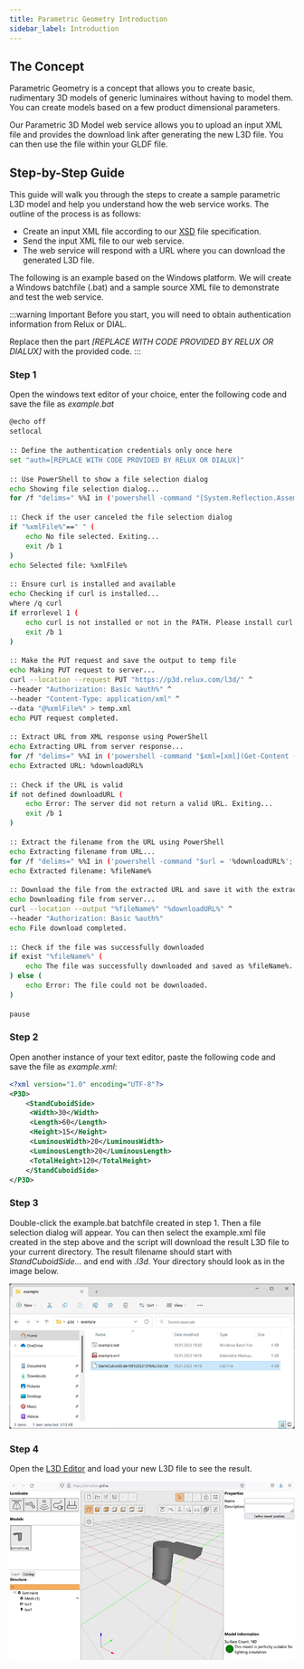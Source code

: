 ```yaml
---
title: Parametric Geometry Introduction
sidebar_label: Introduction
---
```

<!-- markdownlint-disable MD033 (no html im markdown) -->

## The Concept

Parametric Geometry is a concept that allows you to create basic, rudimentary 3D models of generic luminaires without having to model them. You can create models based on a few product dimensional parameters.

Our Parametric 3D Model web service allows you to upload an input XML file and provides the download link after generating the new L3D file. You can then use the file within your GLDF file.

## Step-by-Step Guide

This guide will walk you through the steps to create a sample parametric L3D model and help you understand how the web service works. The outline of the process is as follows:

- Create an input XML file according to our <a href="/xsd/p3d/p3d.xsd" target="_blank">XSD</a> file specification.
- Send the input XML file to our web service.
- The web service will respond with a URL where you can download the generated L3D file.

The following is an example based on the Windows platform. We will create a Windows batchfile (.bat) and a sample source XML file to demonstrate and test the web service.

:::warning Important
Before you start, you will need to obtain authentication information from Relux or DIAL.

Replace then the part *[REPLACE WITH CODE PROVIDED BY RELUX OR DIALUX]* with the provided code.
:::

### Step 1

Open the windows text editor of your choice, enter the following code and save the file as *example.bat*

```bash
@echo off
setlocal

:: Define the authentication credentials only once here
set "auth=[REPLACE WITH CODE PROVIDED BY RELUX OR DIALUX]"

:: Use PowerShell to show a file selection dialog
echo Showing file selection dialog...
for /f "delims=" %%I in ('powershell -command "[System.Reflection.Assembly]::LoadWithPartialName('System.windows.forms') | Out-Null; $OpenFileDialog = New-Object System.Windows.Forms.OpenFileDialog; $OpenFileDialog.ShowDialog() | Out-Null; $OpenFileDialog.FileName"') do set "xmlFile=%%I"

:: Check if the user canceled the file selection dialog
if "%xmlFile%"==" " (
    echo No file selected. Exiting...
    exit /b 1
)
echo Selected file: %xmlFile%

:: Ensure curl is installed and available
echo Checking if curl is installed...
where /q curl
if errorlevel 1 (
    echo curl is not installed or not in the PATH. Please install curl or add it to your PATH.
    exit /b 1
)

:: Make the PUT request and save the output to temp file
echo Making PUT request to server...
curl --location --request PUT "https://p3d.relux.com/l3d/" ^
--header "Authorization: Basic %auth%" ^
--header "Content-Type: application/xml" ^
--data "@%xmlFile%" > temp.xml
echo PUT request completed.

:: Extract URL from XML response using PowerShell
echo Extracting URL from server response...
for /f "delims=" %%I in ('powershell -command "$xml=[xml](Get-Content -Path temp.xml); $xml.root"') do set "downloadURL=%%I"
echo Extracted URL: %downloadURL%

:: Check if the URL is valid
if not defined downloadURL (
    echo Error: The server did not return a valid URL. Exiting...
    exit /b 1
)

:: Extract the filename from the URL using PowerShell
echo Extracting filename from URL...
for /f "delims=" %%I in ('powershell -command "$url = '%downloadURL%'; $url.Split('/')[-1]"') do set "fileName=%%I"
echo Extracted filename: %fileName%

:: Download the file from the extracted URL and save it with the extracted filename, with authorization header
echo Downloading file from server...
curl --location --output "%fileName%" "%downloadURL%" ^
--header "Authorization: Basic %auth%"
echo File download completed.

:: Check if the file was successfully downloaded
if exist "%fileName%" (
    echo The file was successfully downloaded and saved as %fileName%.
) else (
    echo Error: The file could not be downloaded.
)

pause
```

### Step 2

Open another instance of your text editor, paste the following code and save the file as *example.xml*:

```xml
<?xml version="1.0" encoding="UTF-8"?>
<P3D>
    <StandCuboidSide>
     <Width>30</Width>
     <Length>60</Length>
     <Height>15</Height>
     <LuminousWidth>20</LuminousWidth>
     <LuminousLength>20</LuminousLength>
     <TotalHeight>120</TotalHeight>
    </StandCuboidSide>
</P3D>
```

### Step 3

Double-click the example.bat batchfile created in step 1. Then a file selection dialog will appear. You can then select the example.xml file created in the step above and the script will download the result L3D file to your current directory. The result filename should start with *StandCuboidSide...* and end with *.l3d*. Your directory should look as in the image below.

![Result directory](/img/docs/geometry/screenshots/result.webp)

### Step 4

Open the [L3D Editor](https://l3d-editor.gldf.io) and load your new L3D file to see the result.

![Parametric geometry in the L3D Editor](/img/docs/geometry/screenshots/resulteditor.webp)
